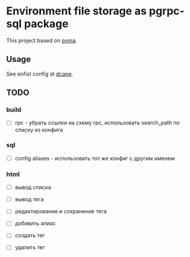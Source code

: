 # Environment file storage as pgrpc-sql package

This project based on [poma](https://github.com/pomasql/poma).

## Usage

See enfist config at [dcape](https://github.com/dopos/dcape/tree/master/apps/enfist).

## TODO

### build

* [ ] rpc - убрать ссылки на схему rpc, использовать search_path по списку из конфига

### sql

* [ ] config aliases - использовать тот же конфиг с другим именем

### html

* [ ] вывод списка
* [ ] вывод тега
* [ ] редактирование и сохранение тега
* [ ] добавить алиас
* [ ] создать тег
* [ ] удалить тег

